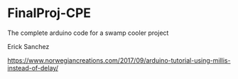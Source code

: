 # FinalProj-CPE
The complete arduino code for a swamp cooler project

Erick Sanchez

https://www.norwegiancreations.com/2017/09/arduino-tutorial-using-millis-instead-of-delay/
